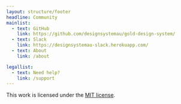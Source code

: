 ```yaml
---
layout: structure/footer
headline: Community
mainlist:
  - text: GitHub
    link: https://github.com/designsystemau/gold-design-system/
  - text: Slack
    link: https://designsystemau-slack.herokuapp.com/
  - text: About
    link: /about

legallist:
  - text: Need help?
    link: /support
---
```


This work is licensed under the [MIT license](https://github.com/designsystemau/design-system-components/blob/master/LICENSE).
